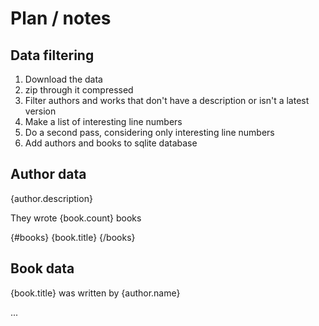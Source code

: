 # Plan / notes

## Data filtering

1. Download the data
2. zip through it compressed
3. Filter authors and works that don't have a description or isn't a latest
   version
4. Make a list of interesting line numbers
5. Do a second pass, considering only interesting line numbers
6. Add authors and books to sqlite database

## Author data

{author.description}

They wrote {book.count} books

{#books} {book.title} {/books}

## Book data

{book.title} was written by {author.name}

...
